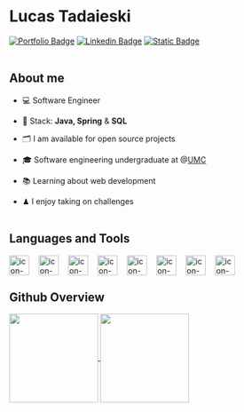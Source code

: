 # Lucas Tadaieski 
[![Portfolio Badge](https://img.shields.io/badge/portfolio-black?style=for-the-badge)](https://lucastadaieski.github.io/portfolio/)
[![Linkedin Badge](https://img.shields.io/badge/Linkedin-blue?style=for-the-badge&color=blue)](https://www.linkedin.com/in/lucastadaieski/)
[![Static Badge](https://img.shields.io/badge/gmail-red?style=for-the-badge)](mailto:dev.lucastadaieski@gmail.com)
<br><br>

## About me
- 💻 Software Engineer 

- 🧰 Stack: **Java, Spring** & **SQL**

- 🗂 I am available for open source projects
  
- 🎓 Software engineering undergraduate at @[UMC](https://www.umc.br/)
  
- 📚 Learning about web development
  
- ♟ I enjoy taking on challenges
<br><br>


## Languages and Tools
<div class="icones__tecnologias">
  <img 
    align="left" 
    alt="icon-java"  
    width="36" 
    src="https://cdn.jsdelivr.net/gh/devicons/devicon@latest/icons/java/java-original.svg"
    style="padding-right: 1em;"
  />
  <img 
    align="left" 
    alt="icon-mySQL" 
    width="36"
    src="https://cdn.jsdelivr.net/gh/devicons/devicon@latest/icons/mysql/mysql-original.svg"
    style="padding-right: 1em;"
  />
  <img 
    align="left"
    alt="icon-postgreeSQL"
    width="36" 
    src="https://cdn.jsdelivr.net/gh/devicons/devicon@latest/icons/postgresql/postgresql-plain.svg"
    style="padding-right: 1em;"
  />
  <img 
    align="left" 
    alt="icon-JS" 
    width="36" 
    src="https://cdn.jsdelivr.net/gh/devicons/devicon@latest/icons/javascript/javascript-original.svg"
    style="padding-right: 1em;"
  />
  <img 
    align="left" 
    alt="icon-html"
    width="36" 
    src="https://cdn.jsdelivr.net/gh/devicons/devicon@latest/icons/html5/html5-original.svg"
    style="padding-right: 1em;"
  />
  <img align="left" 
    alt="icon-css" 
    width="36"
    src="https://cdn.jsdelivr.net/gh/devicons/devicon@latest/icons/css3/css3-original.svg"
    style="padding-right: 1em;"
  />
  <img 
    align="left" 
    alt="icon-spring" 
    width="36"
    src="https://cdn.jsdelivr.net/gh/devicons/devicon@latest/icons/spring/spring-original.svg"
    style="padding-right: 1em;"
  />
  <img 
    align="left" 
    alt="icon-git" 
    width="36" 
    src="https://cdn.jsdelivr.net/gh/devicons/devicon@latest/icons/git/git-original.svg"
    style="padding-right: 1em;"
  />    
</div> <br><br>


## Github Overview
<div align="left">
  <a href="https://github.com/anuraghazra/github-readme-stats">
    <img height=160 align="center" src="https://github-readme-stats.vercel.app/api?username=lucastadaieski&rank_icon=github&hide=contribs&theme=codeSTACKr" />
  </a>
  <a href="https://github.com/anuraghazra/convoychat">
    <img height=160 align="center" src="https://github-readme-stats.vercel.app/api/top-langs?username=lucastadaieski&layout=donut&langs_count=8&card_width=320&theme=codeSTACKr" />
  </a>  
</div>
